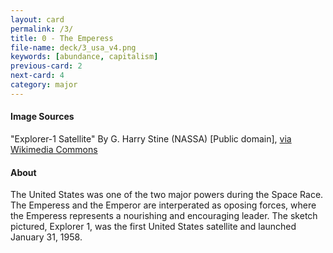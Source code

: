```yaml
---
layout: card
permalink: /3/
title: 0 - The Emperess
file-name: deck/3_usa_v4.png
keywords: [abundance, capitalism]
previous-card: 2
next-card: 4
category: major
---
```


#### Image Sources
"Explorer-1 Satellite" By G. Harry Stine (NASSA) [Public domain], [via Wikimedia Commons](https://en.wikipedia.org/wiki/File:Explorer1_sketch.jpg)

#### About
The United States was one of the two major powers during the Space Race.
The Emperess and the Emperor are interperated as oposing forces, where the Emperess represents a nourishing and encouraging leader.
The sketch pictured, Explorer 1, was the first United States satellite and launched January 31, 1958.
